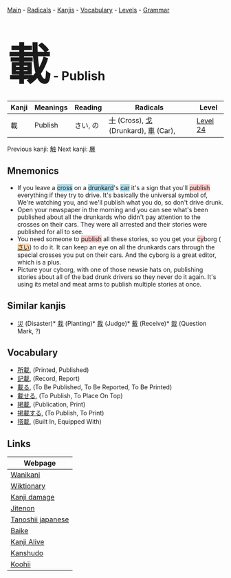 <style> bigfont {font-size: 100px}</style>
[Main](../index.md) -
[Radicals](../radicals.md) -
[Kanjis](../kanjis.md) -
[Vocabulary](../vocabulary.md) -
[Levels](../levels.md) -
[Grammar](../grammar.md)
# <bigfont> 載</bigfont> - Publish 

| Kanji | Meanings | Reading | Radicals | Level |
| --- | --- | --- | --- | --- |
| 載 | Publish | さい, の | [十](../radicals/十.md) (Cross), [戈](../radicals/戈.md) (Drunkard), [車](../radicals/車.md) (Car),  | [Level 24](../levels/wk_level24.md) |

Previous kanji: [触](触.md) Next kanji: [層](層.md) 

## Mnemonics
 * If you leave a <span style="background-color:#ADD8E6"> cross</span> on a <span style="background-color:#ADD8E6"> drunkard</span>'s <span style="background-color:#ADD8E6"> car</span> it's a sign that you'll <span style="background-color:#ffcccb"> publish</span> everything if they try to drive. It's basically the universal symbol of, We're watching you, and we'll publish what you do, so don't drive drunk.
* Open your newspaper in the morning and you can see what's been published about all the drunkards who didn't pay attention to the crosses on their cars. They were all arrested and their stories were published for all to see.
* You need someone to <span style="background-color:#ffcccb"> publish</span> all these stories, so you get your <span style="background-color:#ffcccb"> cy</span>borg (<span style="background-color:#fed8b1"> [さい](https://jisho.org/search/さい)</span>) to do it. It can keep an eye on all the drunkards cars through the special crosses you put on their cars. And the cyborg is a great editor, which is a plus.
* Picture your cyborg, with one of those newsie hats on, publishing stories about all of the bad drunk drivers so they never do it again. It's using its metal and meat arms to publish multiple stories at once.


## Similar kanjis
 * [災](災.md) (Disaster)* [栽](栽.md) (Planting)* [裁](裁.md) (Judge)* [戴](戴.md) (Receive)* [哉](哉.md) (Question Mark, ?)


## Vocabulary
 * [所載](../vocabulary/載.md), (Printed, Published)
* [記載](../vocabulary/載.md), (Record, Report)
* [載る](../vocabulary/載.md), (To Be Published, To Be Reported, To Be Printed)
* [載せる](../vocabulary/載.md), (To Publish, To Place On Top)
* [掲載](../vocabulary/載.md), (Publication, Print)
* [掲載する](../vocabulary/載.md), (To Publish, To Print)
* [搭載](../vocabulary/載.md), (Built In, Equipped With)



## Links 

| Webpage |
| --- |
| [Wanikani          ](https://www.wanikani.com/kanji/載) |
| [Wiktionary        ](https://en.wiktionary.org/wiki/載) |
| [Kanji damage      ](http://www.kanjidamage.com/kanji/search?utf8=✓&q=載) |
| [Jitenon           ](https://jitenon.com/kanji/載) |
| [Tanoshii japanese ](https://www.tanoshiijapanese.com/dictionary/kanji.cfm?k=載) |
| [Baike             ](https://baike.baidu.com/item/載) |
| [Kanji Alive       ](https://app.kanjialive.com/載) |
| [Kanshudo          ](https://www.kanshudo.com/searchmn?q=載) |
| [Koohii            ](https://kanji.koohii.com/study/kanji/載) |
